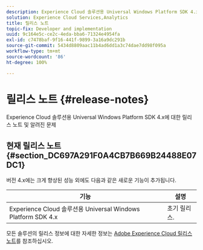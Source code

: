 ```yaml
---
description: Experience Cloud 솔루션용 Universal Windows Platform SDK 4.x에 대한 릴리스 노트 및 알려진 문제
solution: Experience Cloud Services,Analytics
title: 릴리스 노트
topic-fix: Developer and implementation
uuid: 9c164e5c-ce2c-4eda-bba6-71324e4954fa
exl-id: c7478baf-9f16-441f-9899-3a16a9dc291b
source-git-commit: 5434d8809aac11b4ad6dd1a3c74dae7dd98f095a
workflow-type: tm+mt
source-wordcount: '86'
ht-degree: 100%

---
```


# 릴리스 노트 {#release-notes}

Experience Cloud 솔루션용 Universal Windows Platform SDK 4.x에 대한 릴리스 노트 및 알려진 문제

## 현재 릴리스 노트 {#section_DC697A291F0A4CB7B669B24488E07DC1}

버전 4.x에는 크게 향상된 성능 외에도 다음과 같은 새로운 기능이 추가됩니다.

| 기능 | 설명 |
|--- |--- |
| Experience Cloud 솔루션용 Universal Windows Platform SDK 4.x | 초기 릴리스. |

모든 솔루션의 릴리스 정보에 대한 자세한 정보는 [Adobe Experience Cloud 릴리스 노트](https://experienceleague.adobe.com/docs/release-notes/experience-cloud/current.html?lang=ko-KR)를 참조하십시오.
